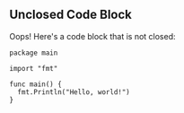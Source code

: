 ## Unclosed Code Block

Oops! Here's a code block that is not closed:

```
package main

import "fmt"

func main() {
  fmt.Println("Hello, world!")
}
